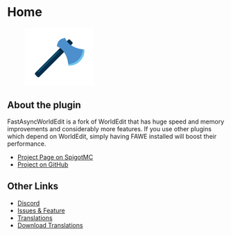 # Home

<figure><img src="https://raw.githubusercontent.com/IntellectualSites/Assets/main/plugins/FastAsyncWorldEdit/FastAsyncWorldEdit.svg" width="160px" alt="FastAsyncWorldEdit Logo" /></figure>

## About the plugin

FastAsyncWorldEdit is a fork of WorldEdit that has huge speed and memory improvements and considerably more features.
If you use other plugins which depend on WorldEdit, simply having FAWE installed will boost their performance.

* [Project Page on SpigotMC](https://www.spigotmc.org/resources/13932)
* [Project on GitHub](https://github.com/IntellectualSites/FastAsyncWorldEdit)

## Other Links

* [Discord](https://discord.gg/intellectualsites)
* [Issues & Feature](https://github.com/IntellectualSites/FastAsyncWorldEdit/issues)
* [Translations](https://intellectualsites.crowdin.com/fastasyncworldedit)
* [Download Translations](https://github.com/IntellectualSites/Translations/tree/main/FastAsyncWorldEdit)
